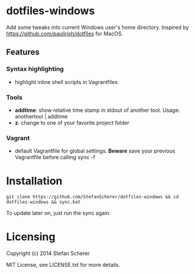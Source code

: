 # dotfiles-windows

Add some tweaks into current Windows user's home directory.
Inspired by <https://github.com/paulirish/dotfiles> for MacOS.

## Features
### Syntax highlighting

* highlight inline shell scripts in Vagrantfiles

### Tools

* **addtime**: show relative time stamp in stdout of another tool.
  Usage: anothertool | addtime
* **z**: change to one of your favorite project folder

### Vagrant

* default Vagrantfile for global settings. **Beware** save your previous Vagrantfile before calling sync -f

# Installation
    git clone https://github.com/StefanScherer/dotfiles-windows && cd dotfiles-windows && sync.bat

To update later on, just run the sync again.

# Licensing
Copyright (c) 2014 Stefan Scherer

MIT License, see LICENSE.txt for more details.
